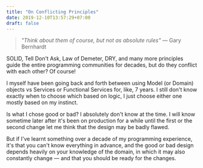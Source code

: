 ```yaml
---
title: "On Conflicting Principles"
date: 2019-12-10T13:57:29+07:00
draft: false
---
```


> *"Think about them of course, but not as absolute rules"* &mdash; Gary Bernhardt

SOLID, Tell Don't Ask, Law of Demeter, DRY, and many more principles guide the entire programming communities for decades, but do they conflict with each other? Of course!

I myself have been going back and forth between using Model (or Domain) objects vs Services or Functional Services for, like, 7 years. I still don't know exactly when to choose which based on logic, I just choose either one mostly based on my instinct.

Is what I chose good or bad? I absolutely don't know at the time. I will know sometime later after it's been on production for a while until the first or the second change let me think that the design may be badly flawed.

But if I've learnt something over a decade of my programming experience, it's that you can't know everything in advance, and the good or bad design depends heavily on your knowledge of the domain, in which it may also constantly change &mdash; and that you should be ready for the changes.
